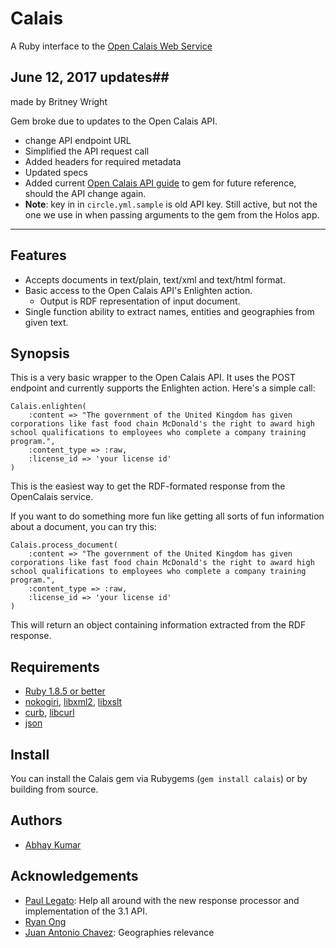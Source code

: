 # Calais #
A Ruby interface to the [Open Calais Web Service](http://opencalais.com)

## June 12, 2017 updates##
made by Britney Wright

Gem broke due to updates to the Open Calais API.

- change API endpoint URL
- Simplified the API request call
- Added headers for required metadata
- Updated specs
- Added current [Open Calais API guide](https://raw.githubusercontent.com/snsdigitaldevs/calais/master/public/ThomsonReutersOpenCalaisAPIUserGuideR10_8.pdf) to gem for future reference, should the API change again.
- **Note**: key in in `circle.yml.sample` is old API key. Still active, but not the one we use in when passing arguments to the gem from the Holos app. 

---
## Features ##
* Accepts documents in text/plain, text/xml and text/html format.
* Basic access to the Open Calais API's Enlighten action.
    * Output is RDF representation of input document.
* Single function ability to extract names, entities and geographies from given text.

## Synopsis ##

This is a very basic wrapper to the Open Calais API. It uses the POST endpoint and currently supports the Enlighten action. Here's a simple call:

    Calais.enlighten(
        :content => "The government of the United Kingdom has given corporations like fast food chain McDonald's the right to award high school qualifications to employees who complete a company training program.",
        :content_type => :raw,
        :license_id => 'your license id'
    )

This is the easiest way to get the RDF-formated response from the OpenCalais service.

If you want to do something more fun like getting all sorts of fun information about a document, you can try this:

    Calais.process_document(
        :content => "The government of the United Kingdom has given corporations like fast food chain McDonald's the right to award high school qualifications to employees who complete a company training program.",
        :content_type => :raw,
        :license_id => 'your license id'
    )

This will return an object containing information extracted from the RDF response.

## Requirements ##

* [Ruby 1.8.5 or better](http://ruby-lang.org)
* [nokogiri](http://nokogiri.rubyforge.org/nokogiri/), [libxml2](http://xmlsoft.org/), [libxslt](http://xmlsoft.org/xslt/)
* [curb](http://curb.rubyforge.org/), [libcurl](http://curl.haxx.se/)
* [json](http://json.rubyforge.org/)

## Install ##

You can install the Calais gem via Rubygems (`gem install calais`) or by building from source.

## Authors ##

* [Abhay Kumar](http://opensynapse.net)

## Acknowledgements ##

* [Paul Legato](http://www.economaton.com/): Help all around with the new response processor and implementation of the 3.1 API.
* [Ryan Ong](http://www.ryanong.net/)
* [Juan Antonio Chavez](https://github.com/TheNaoX): Geographies relevance
